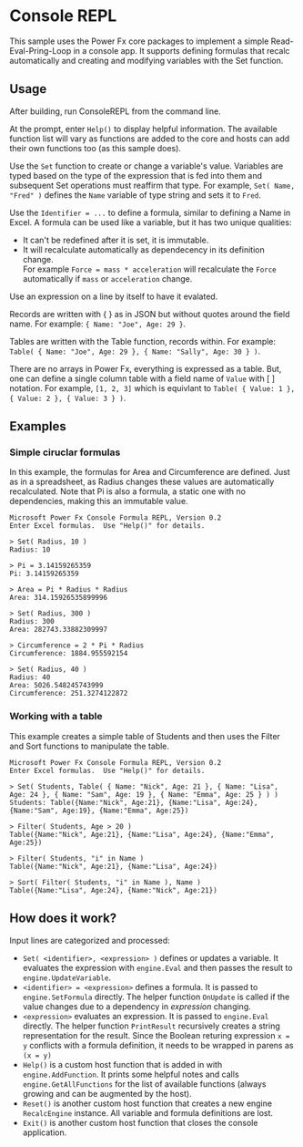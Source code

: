 # Console REPL

This sample uses the Power Fx core packages to implement a simple Read-Eval-Pring-Loop in a console app.  It supports defining formulas that recalc automatically and creating and modifying variables with the Set function.

## Usage

After building, run ConsoleREPL from the command line.

At the prompt, enter `Help()` to display helpful information.  The available function list will vary as functions are added to the core and hosts can add their own functions too (as this sample does).

Use the `Set` function to create or change a variable's value.  Variables are typed based on the type of the expression that is fed into them and subsequent Set operations must reaffirm that type.  For example, `Set( Name, "Fred" )` defines the `Name` variable of type string and sets it to `Fred`.

Use the `Identifier = ...` to define a formula, similar to defining a Name in Excel.  A formula can be used like a variable, but it has two unique qualities:
- It can't be redefined after it is set, it is immutable.
- It will recalculate automatically as dependecency in its definition change.  
For example `Force = mass * acceleration` will recalculate the `Force` automatically if `mass` or `acceleration` change.

Use an expression on a line by itself to have it evalated.

Records are written with { } as in JSON but without quotes around the field name.  For example: `{ Name: "Joe", Age: 29 }`.

Tables are written with the Table function, records within.  For example: `Table( { Name: "Joe", Age: 29 }, { Name: "Sally", Age: 30 } )`.

There are no arrays in Power Fx, everything is expressed as a table.  But, one can define a single column table with a field name of `Value` with [ ] notation.  For example, `[1, 2, 3]` which is equivlant to `Table( { Value: 1 }, { Value: 2 }, { Value: 3 } )`.

## Examples

### Simple ciruclar formulas

In this example, the formulas for Area and Circumference are defined.  Just as in a spreadsheet, as Radius changes these values are automatically recalculated.  Note that Pi is also a formula, a static one with no dependencies, making this an immutable value.

```
Microsoft Power Fx Console Formula REPL, Version 0.2
Enter Excel formulas.  Use "Help()" for details.

> Set( Radius, 10 )
Radius: 10

> Pi = 3.14159265359
Pi: 3.14159265359

> Area = Pi * Radius * Radius
Area: 314.15926535899996

> Set( Radius, 300 )
Radius: 300
Area: 282743.33882309997

> Circumference = 2 * Pi * Radius
Circumference: 1884.955592154

> Set( Radius, 40 )
Radius: 40
Area: 5026.548245743999
Circumference: 251.3274122872
```

### Working with a table

This example creates a simple table of Students and then uses the Filter and Sort functions to manipulate the table.

```
Microsoft Power Fx Console Formula REPL, Version 0.2
Enter Excel formulas.  Use "Help()" for details.

> Set( Students, Table( { Name: "Nick", Age: 21 }, { Name: "Lisa", Age: 24 }, { Name: "Sam", Age: 19 }, { Name: "Emma", Age: 25 } ) )
Students: Table({Name:"Nick", Age:21}, {Name:"Lisa", Age:24}, {Name:"Sam", Age:19}, {Name:"Emma", Age:25})

> Filter( Students, Age > 20 )
Table({Name:"Nick", Age:21}, {Name:"Lisa", Age:24}, {Name:"Emma", Age:25})

> Filter( Students, "i" in Name )
Table({Name:"Nick", Age:21}, {Name:"Lisa", Age:24})

> Sort( Filter( Students, "i" in Name ), Name )
Table({Name:"Lisa", Age:24}, {Name:"Nick", Age:21})
```

## How does it work?

Input lines are categorized and processed:

- `Set( <identifier>, <expression> )` defines or updates a variable.  It evaluates the expression with `engine.Eval` and then passes the result to `engine.UpdateVariable`.
- `<identifier> = <expression>` defines a formula.  It is passed to `engine.SetFormula` directly.  The helper function `OnUpdate` is called if the value changes due to a dependency in *expression* changing.
- `<expression>` evaluates an expression.  It is passed to `engine.Eval` directly.  The helper function `PrintResult` recursively creates a string representation for the result.  Since the Boolean returing expression `x = y` conflicts with a formula definition, it needs to be wrapped in parens as `(x = y)`
- `Help()` is a custom host function that is added in with `engine.AddFunction`.  It prints some helpful notes and calls `engine.GetAllFunctions` for the list of available functions (always growing and can be augmented by the host).
- `Reset()` is another custom host function that creates a new engine `RecalcEngine` instance.  All variable and formula definitions are lost.
- `Exit()` is another custom host function that closes the console application.
